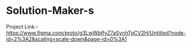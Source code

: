 # Solution-Maker-s
Project Link:-
https://www.figma.com/proto/g3LwWbtfyZ7aSynhTgCV2H/Untitled?node-id=2%3A2&scaling=scale-down&page-id=0%3A1
